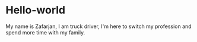 # Hello-world
My name is Zafarjan, I am truck driver, I'm here to switch my profession and spend more time with my family.
